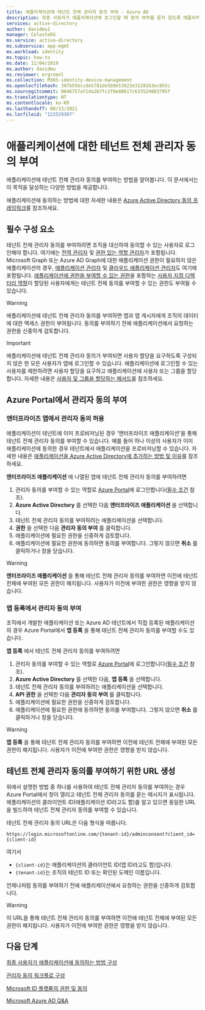 ```yaml
---
title: 애플리케이션에 테넌트 전체 관리자 동의 부여 - Azure AD
description: 최종 사용자가 애플리케이션에 로그인할 때 동의 여부를 묻지 않도록 애플리케이션에 테넌트 전체 동의를 부여하는 방법을 알아봅니다.
services: active-directory
author: davidmu1
manager: CelesteDG
ms.service: active-directory
ms.subservice: app-mgmt
ms.workload: identity
ms.topic: how-to
ms.date: 11/04/2019
ms.author: davidmu
ms.reviewer: ergreenl
ms.collection: M365-identity-device-management
ms.openlocfilehash: 397b55bccde5781de5b9e53922e31281b3ec855c
ms.sourcegitcommit: 0046757af1da267fc2f0e88617c633524883795f
ms.translationtype: HT
ms.contentlocale: ko-KR
ms.lasthandoff: 08/13/2021
ms.locfileid: "122529307"
---
```

# <a name="grant-tenant-wide-admin-consent-to-an-application"></a>애플리케이션에 대한 테넌트 전체 관리자 동의 부여

  애플리케이션에 테넌트 전체 관리자 동의를 부여하는 방법을 알아봅니다. 이 문서에서는 이 목적을 달성하는 다양한 방법을 제공합니다.

애플리케이션에 동의하는 방법에 대한 자세한 내용은 [Azure Active Directory 동의 프레임워크](../develop/consent-framework.md)를 참조하세요.

## <a name="prerequisites"></a>필수 구성 요소

테넌트 전체 관리자 동의를 부여하려면 조직을 대신하여 동의할 수 있는 사용자로 로그인해야 합니다. 여기에는 [전역 관리자](../roles/permissions-reference.md#global-administrator) 및 [권한 있는 역할 관리자](../roles/permissions-reference.md#privileged-role-administrator)가 포함됩니다. Microsoft Graph 또는 Azure AD Graph에 대한 애플리케이션 권한이 필요하지 않은 애플리케이션의 경우, [애플리케이션 관리자](../roles/permissions-reference.md#application-administrator) 및 [클라우드 애플리케이션 관리자](../roles/permissions-reference.md#cloud-application-administrator)도 여기에 포함됩니다. [애플리케이션에 권한을 부여할 수 있는 권한](../roles/custom-consent-permissions.md)을 포함하는 [사용자 지정 디렉터리 역할](../roles/custom-create.md)이 할당된 사용자에게는 테넌트 전체 동의를 부여할 수 있는 권한도 부여될 수 있습니다.

> [!WARNING]
> 애플리케이션에 테넌트 전체 관리자 동의를 부여하면 앱과 앱 게시자에게 조직의 데이터에 대한 액세스 권한이 부여됩니다. 동의를 부여하기 전에 애플리케이션에서 요청하는 권한을 신중하게 검토합니다.

> [!IMPORTANT]
> 애플리케이션에 테넌트 전체 관리자 동의가 부여되면 사용자 할당을 요구하도록 구성되지 않은 한 모든 사용자가 앱에 로그인할 수 있습니다. 애플리케이션에 로그인할 수 있는 사용자를 제한하려면 사용자 할당을 요구하고 애플리케이션에 사용자 또는 그룹을 할당합니다. 자세한 내용은 [사용자 및 그룹을 할당하는 메서드](./assign-user-or-group-access-portal.md)를 참조하세요.

## <a name="grant-admin-consent-from-the-azure-portal"></a>Azure Portal에서 관리자 동의 부여

### <a name="grant-admin-consent-in-enterprise-apps"></a>엔터프라이즈 앱에서 관리자 동의 허용

애플리케이션이 테넌트에 이미 프로비저닝된 경우 '엔터프라이즈 애플리케이션'을 통해 테넌트 전체 관리자 동의를 부여할 수 있습니다. 예를 들어 하나 이상의 사용자가 이미 애플리케이션에 동의한 경우 테넌트에서 애플리케이션을 프로비저닝할 수 있습니다. 자세한 내용은 [애플리케이션을 Azure Active Directory에 추가하는 방법 및 이유](../develop/active-directory-how-applications-are-added.md)를 참조하세요.

**엔터프라이즈 애플리케이션** 에 나열된 앱에 테넌트 전체 관리자 동의를 부여하려면

1. 관리자 동의를 부여할 수 있는 역할로 [Azure Portal](https://portal.azure.com)에 로그인합니다([필수 조건](#prerequisites) 참조).
2. **Azure Active Directory** 를 선택한 다음 **엔터프라이즈 애플리케이션** 을 선택합니다.
3. 테넌트 전체 관리자 동의를 부여하려는 애플리케이션을 선택합니다.
4. **권한** 을 선택한 다음 **관리자 동의 부여** 를 클릭합니다.
5. 애플리케이션에 필요한 권한을 신중하게 검토합니다.
6. 애플리케이션에 필요한 권한에 동의하면 동의를 부여합니다. 그렇지 않으면 **취소** 를 클릭하거나 창을 닫습니다.

> [!WARNING]
> **엔터프라이즈 애플리케이션** 을 통해 테넌트 전체 관리자 동의를 부여하면 이전에 테넌트 전체에 부여된 모든 권한이 해지됩니다. 사용자가 이전에 부여한 권한은 영향을 받지 않습니다.

### <a name="grant-admin-consent-in-app-registrations"></a>앱 등록에서 관리자 동의 부여

조직에서 개발한 애플리케이션 또는 Azure AD 테넌트에서 직접 등록된 애플리케이션의 경우 Azure Portal에서 **앱 등록** 을 통해 테넌트 전체 관리자 동의를 부여할 수도 있습니다.

**앱 등록** 에서 테넌트 전체 관리자 동의를 부여하려면

1. 관리자 동의를 부여할 수 있는 역할로 [Azure Portal](https://portal.azure.com)에 로그인합니다([필수 조건](#prerequisites) 참조).
2. **Azure Active Directory** 를 선택한 다음, **앱 등록** 을 선택합니다.
3. 테넌트 전체 관리자 동의를 부여하려는 애플리케이션을 선택합니다.
4. **API 권한** 을 선택한 다음 **관리자 동의 부여** 를 클릭합니다.
5. 애플리케이션에 필요한 권한을 신중하게 검토합니다.
6. 애플리케이션에 필요한 권한에 동의하면 동의를 부여합니다. 그렇지 않으면 **취소** 를 클릭하거나 창을 닫습니다.

> [!WARNING]
> **앱 등록** 을 통해 테넌트 전체 관리자 동의를 부여하면 이전에 테넌트 전체에 부여된 모든 권한이 해지됩니다. 사용자가 이전에 부여한 권한은 영향을 받지 않습니다.

## <a name="construct-the-url-for-granting-tenant-wide-admin-consent"></a>테넌트 전체 관리자 동의를 부여하기 위한 URL 생성

위에서 설명한 방법 중 하나를 사용하여 테넌트 전체 관리자 동의를 부여하는 경우 Azure Portal에서 창이 열리고 테넌트 전체 관리자 동의를 묻는 메시지가 표시됩니다. 애플리케이션의 클라이언트 ID(애플리케이션 ID라고도 함)를 알고 있으면 동일한 URL을 빌드하여 테넌트 전체 관리자 동의를 부여할 수 있습니다.

테넌트 전체 관리자 동의 URL은 다음 형식을 따릅니다.

```http
https://login.microsoftonline.com/{tenant-id}/adminconsent?client_id={client-id}
```

여기서

* `{client-id}`는 애플리케이션의 클라이언트 ID(앱 ID라고도 함)입니다.
* `{tenant-id}`는 조직의 테넌트 ID 또는 확인된 도메인 이름입니다.

언제나처럼 동의를 부여하기 전에 애플리케이션에서 요청하는 권한을 신중하게 검토합니다.

> [!WARNING]
> 이 URL을 통해 테넌트 전체 관리자 동의를 부여하면 이전에 테넌트 전체에 부여된 모든 권한이 해지됩니다. 사용자가 이전에 부여한 권한은 영향을 받지 않습니다.

## <a name="next-steps"></a>다음 단계

[최종 사용자가 애플리케이션에 동의하는 방법 구성](configure-user-consent.md)

[관리자 동의 워크플로 구성](configure-admin-consent-workflow.md)

[Microsoft ID 플랫폼의 권한 및 동의](../develop/v2-permissions-and-consent.md)

[Microsoft Azure AD Q&A](/answers/topics/azure-active-directory.html)
